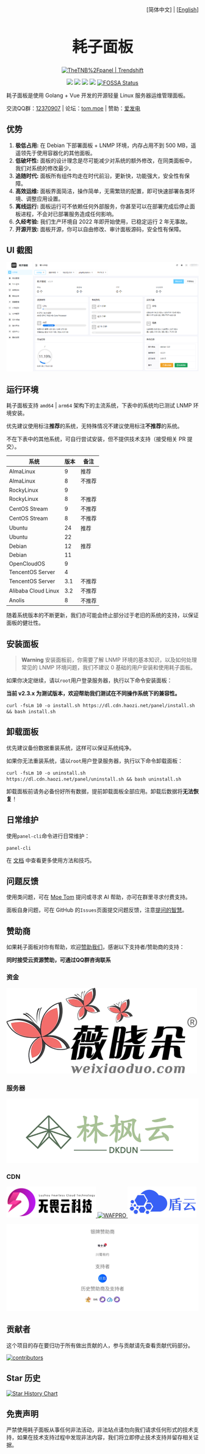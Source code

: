 <p align="right">
[简体中文] | [<a href="README_EN.md">English</a>]
</p>

<h1 align="center" style="font-size: 40px">耗子面板</h1>

<p align="center">
  <a href="https://trendshift.io/repositories/10950" target="_blank"><img src="https://trendshift.io/api/badge/repositories/10950" alt="TheTNB%2Fpanel | Trendshift" style="width: 250px; height: 55px;" width="250" height="55"/></a>
</p>

<p align="center">
  <a href="https://github.com/TheTNB/panel/releases"><img src="https://img.shields.io/github/release/TheTNB/panel.svg"></a>
  <a href="https://github.com/TheTNB/panel/actions"><img src="https://github.com/TheTNB/panel/actions/workflows/test.yml/badge.svg"></a>
  <a href="https://goreportcard.com/report/github.com/TheTNB/panel"><img src="https://goreportcard.com/badge/github.com/TheTNB/panel"></a>
  <a href="https://img.shields.io/github/license/TheTNB/panel"><img src="https://img.shields.io/github/license/TheTNB/panel"></a>
  <a href="https://app.fossa.com/projects/git%2Bgithub.com%2FTheTNB%2Fpanel?ref=badge_shield"><img src="https://app.fossa.com/api/projects/git%2Bgithub.com%2FTheTNB%2Fpanel.svg?type=shield" alt="FOSSA Status"></a>
</p>

耗子面板是使用 Golang + Vue 开发的开源轻量 Linux 服务器运维管理面板。

交流QQ群：[12370907](https://jq.qq.com/?_wv=1027&k=I1oJKSTH) | 论坛：[tom.moe](https://tom.moe) | 赞助：[爱发电](https://afdian.com/a/TheTNB)

## 优势

1. **极低占用:** 在 Debian 下部署面板 + LNMP 环境，内存占用不到 500 MB，遥遥领先于使用容器化的其他面板。
2. **低破坏性:** 面板的设计理念是尽可能减少对系统的额外修改，在同类面板中，我们对系统的修改最少。
3. **追随时代:** 面板所有组件均走在时代前沿，更新快，功能强大，安全性有保障。
4. **高效运维:** 面板界面简洁，操作简单，无需繁琐的配置，即可快速部署各类环境、调整应用设置。
5. **离线运行:** 面板运行可不依赖任何外部服务，你甚至可以在部署完成后停止面板进程，不会对已部署服务造成任何影响。
6. **久经考验:** 我们生产环境自 2022 年即开始使用，已稳定运行 2 年无事故。
7. **开源开放:** 面板开源，你可以自由修改、审计面板源码，安全性有保障。

## UI 截图

![UI 截图](.github/assets/ui.png)

## 运行环境

耗子面板支持 `amd64` | `arm64` 架构下的主流系统，下表中的系统均已测试 LNMP 环境安装。

优先建议使用标注**推荐**的系统，无特殊情况不建议使用标注**不推荐**的系统。

不在下表中的其他系统，可自行尝试安装，但不提供技术支持（接受相关 PR 提交）。

| 系统                  | 版本  | 备注  |
|---------------------|-----|-----|
| AlmaLinux           | 9   | 推荐  |
| AlmaLinux           | 8   | 不推荐 |
| RockyLinux          | 9   |     |
| RockyLinux          | 8   | 不推荐 |
| CentOS Stream       | 9   | 不推荐 |
| CentOS Stream       | 8   | 不推荐 |
| Ubuntu              | 24  | 推荐  |
| Ubuntu              | 22  |     |
| Debian              | 12  | 推荐  |
| Debian              | 11  |     |
| OpenCloudOS         | 9   |     |
| TencentOS Server    | 4   |     |
| TencentOS Server    | 3.1 | 不推荐 |
| Alibaba Cloud Linux | 3.2 | 不推荐 |
| Anolis              | 8   | 不推荐 |

随着系统版本的不断更新，我们亦可能会终止部分过于老旧的系统的支持，以保证面板的健壮性。

## 安装面板

> **Warning**
> 安装面板前，你需要了解 LNMP 环境的基本知识，以及如何处理常见的 LNMP 环境问题，我们不建议 0 基础的用户安装和使用耗子面板。

如果你决定继续，请以`root`用户登录服务器，执行以下命令安装面板：

**当前 v2.3.x 为测试版本，欢迎帮助我们测试在不同操作系统下的兼容性。**

```shell
curl -fsLm 10 -o install.sh https://dl.cdn.haozi.net/panel/install.sh && bash install.sh
```

## 卸载面板

优先建议备份数据重装系统，这样可以保证系统纯净。

如果你无法重装系统，请以`root`用户登录服务器，执行以下命令卸载面板：

```shell
curl -fsLm 10 -o uninstall.sh https://dl.cdn.haozi.net/panel/uninstall.sh && bash uninstall.sh
```

卸载面板前请务必备份好所有数据，提前卸载面板全部应用。卸载后数据将**无法恢复**！

## 日常维护

使用`panel-cli`命令进行日常维护：

```shell
panel-cli
```

在 [文档](https://tom.moe/docs?category=57) 中查看更多使用方法和技巧。

## 问题反馈

使用类问题，可在 [Moe Tom](https://tom.moe) 提问或寻求 AI 帮助，亦可在群里寻求付费支持。

面板自身问题，可在 GitHub 的`Issues`页面提交问题反馈，注意[提问的智慧](https://github.com/ryanhanwu/How-To-Ask-Questions-The-Smart-Way/blob/main/README-zh_CN.md)。

## 赞助商

如果耗子面板对你有帮助，欢迎[赞助我们](https://afdian.com/a/TheTNB)，感谢以下支持者/赞助商的支持：

**同时接受云资源赞助，可通过QQ群咨询联系**

### 资金

[![微晓朵](.github/assets/wxd.png)](https://www.weixiaoduo.com/)

### 服务器

[![林枫云](.github/assets/dk.png)](https://www.dkdun.cn/)

### CDN

<a href="https://su.sctes.com/register?code=8st689ujpmm2p">
  <img height="80" src=".github/assets/sctes.png" alt="无畏云加速">
</a>
<a href="https://su.sctes.com/register?code=8st689ujpmm2p">
  <img height="80" src=".github/assets/wafpro.png" alt="WAFPRO">
</a>
<a href="https://scdn.ddunyun.com/">
  <img height="80" src=".github/assets/ddunyun.png" alt="盾云SCDN">
</a>

<p align="center">
  <a target="_blank" href="https://afdian.com/a/TheTNB">
    <img alt="sponsors" src="https://github.com/TheTNB/sponsor/blob/main/sponsors.svg?raw=true"/>
  </a>
</p>

## 贡献者

这个项目的存在要归功于所有做出贡献的人，参与贡献请先查看贡献代码部分。

<a href="https://github.com/TheTNB/panel/graphs/contributors">
  <img alt="contributors" src="https://contrib.rocks/image?repo=TheTNB/panel"/>
</a>

## Star 历史

<a href="https://star-history.com/#TheTNB/panel&Date">
  <picture>
    <source media="(prefers-color-scheme: dark)" srcset="https://api.star-history.com/svg?repos=TheTNB/panel&type=Date&theme=dark" />
    <source media="(prefers-color-scheme: light)" srcset="https://api.star-history.com/svg?repos=TheTNB/panel&type=Date" />
    <img alt="Star History Chart" src="https://api.star-history.com/svg?repos=TheTNB/panel&type=Date" />
  </picture>
</a>

## 免责声明

严禁使用耗子面板从事任何非法活动，非法站点请勿向我们请求任何形式的技术支持，如果在技术支持过程中发现非法内容，我们将立即停止技术支持并留存相关证据。
